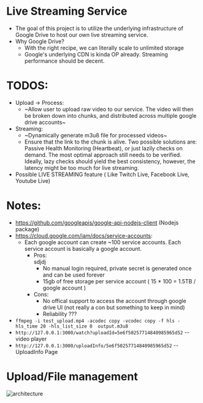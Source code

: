 # Live Streaming Service
- The goal of this project is to utilize the underlying infrastructure of Google Drive to host our own live streaming service.
- Why Google Drive?
    + With the right recipe, we can literally scale to unlimited storage
    + Google's underlying CDN is kinda OP already. Streaming performance should be decent.


# TODOS:
- Upload -> Process:
    + ~Allow user to upload raw video to our service. The video will then be broken down into chunks, and distributed across multiple google drive accounts~
- Streaming:
    + ~Dynamically generate m3u8 file for processed videos~
    + Ensure that the link to the chunk is alive. Two possible solutions are: Passive Health Monitoring (Heartbeat), or just lazily checks on demand. The most optimal approach still needs to be verified. Ideally, lazy checks should yield the best consistency, however, the latency might be too much for live streaming.
- Possible LIVE STREAMING feature ( Like Twitch Live, Facebook Live, Youtube Live)


# Notes:
- https://github.com/googleapis/google-api-nodejs-client (Nodejs package)
- https://cloud.google.com/iam/docs/service-accounts:
    + Each google account can create ~100 service accounts. Each service account is basically a google account.
        * Pros:   
        sdjdj
            + No manual login required, private secret is generated once and can be used forever
            + 15gb of free storage per service account ( 15 * 100 = 1.5TB / google account )
        * Cons:
            + No offical support to access the account through google drive UI (not really a con but something to keep in mind)
            + Reliability ???
- `ffmpeg -i test_upload.mp4 -acodec copy -vcodec copy -f hls -hls_time 20 -hls_list_size 0  output.m3u8`
- `http://127.0.0.1:3000/watch?uploadId=5e6f50257714840985965d52` -- video player
- `http://127.0.0.1:3000/uploadInfo/5e6f50257714840985965d52` -- UploadInfo Page

# Upload/File management
![architecture](https://i.imgur.com/TJraFtH.jpg)



